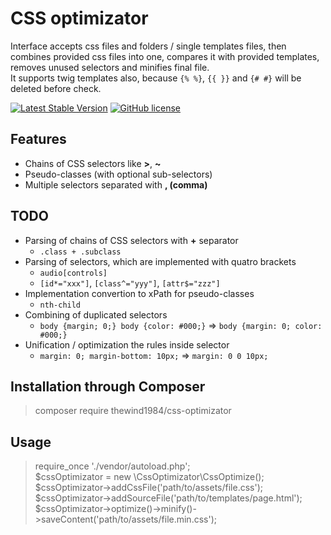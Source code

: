 # CSS optimizator

Interface accepts css files and folders / single templates files, then combines provided css files into one, compares it with provided templates, removes unused selectors and minifies final file.  
It supports twig templates also, because `{% %}`, `{{ }}` and `{# #}` will be deleted before check.

[![Latest Stable Version](https://poser.pugx.org/thewind1984/css-optimizator/v/stable.svg)](https://packagist.org/packages/thewind1984/css-optimizator)
[![GitHub license](https://img.shields.io/github/license/thewind1984/css-optimizator.svg)](https://github.com/thewind1984/css-optimizator/blob/master/LICENSE)

## Features
* Chains of CSS selectors like **>**, **~**
* Pseudo-classes (with optional sub-selectors)
* Multiple selectors separated with **, (comma)**

## TODO
* Parsing of chains of CSS selectors with **+** separator
  * `.class + .subclass` 
* Parsing of selectors, which are implemented with quatro brackets
  * `audio[controls]`
  * `[id*="xxx"]`, `[class^="yyy"]`, `[attr$="zzz"]`
* Implementation convertion to xPath for pseudo-classes
  * `nth-child`
* Combining of duplicated selectors
  * `body {margin; 0;} body {color: #000;}` => `body {margin: 0; color: #000;}`
* Unification / optimization the rules inside selector
  * `margin: 0; margin-bottom: 10px;` => `margin: 0 0 10px;`

## Installation through Composer

> composer require thewind1984/css-optimizator

## Usage

> require_once './vendor/autoload.php';  
> $cssOptimizator = new \CssOptimizator\CssOptimize();  
> $cssOptimizator->addCssFile('path/to/assets/file.css');  
> $cssOptimizator->addSourceFile('path/to/templates/page.html');  
> $cssOptimizator->optimize()->minify()->saveContent('path/to/assets/file.min.css');  
